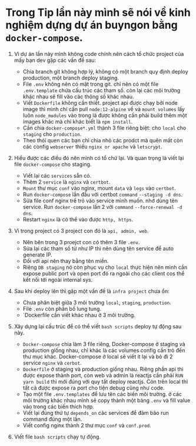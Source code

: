 # Trong Tip lần này mình sẽ nói về kinh nghiệm dựng dự án buyngon bằng `docker-compose`.

1. Vì dự án lần này mình không code chính nên cách tổ chức project của mấy bạn dev gặp các vấn đề sau:
    - Chia branch git không hợp lý, không có một branch quy định deploy production, một branch deploy staging.
    - File `.env` không nên có mặt trong git. chỉ nên có một file `.env.template` chứa cấu trúc các tham số. còn lại các môi trường khác nhau sẽ fill vào các thông số khác nhau.
    - Viết `Dockerfile` không cần thiết. project api được chạy bởi node image thì mình chỉ cần pull `node:12-alpine` về và `mount volumes` lấy luôn `node_modules` vào trong là được không cần phải build thêm một images khác mà chỉ khác biết là `npm install`.
    - Cần chia `docker-compose*.yml` thành 3 file riêng biệt: cho `local` cho `staging` cho `production`.
    - Theo thói quen các bạn chỉ chia nhỏ các prodct mà quên mất còn các config `webserver` thiếu `nginx or apache` và `letscrypt`.

2. Hiểu được các điều đó nên mình có tổ chứ lại. Và quan trọng là viết lại file `docker-compose` cho staging.
    - Viết lại các `services` sẵn có.
    - Thêm 2 `service` là `nginx` và `certbot`.
    - `Mount` thư mục `conf` vào nginx, mount `data` và `logs` vào `certbot`.
    - Run `docker-compose` lần đầu với certbot `command` `--staging -d dns`.
    - Sửa file conf nginx trể trỏ vào service mình muốn. nhớ dùng tên service. Run `docker-compose` lần 2 với `command` `--force-renewal -d dns`.
    - Restart `nginx` là có thể vào được `http, https`.

3. Vì trong project có 3 project con đó là `api, admin, web`.
    - Nên bên trong 3 proejct con có thêm 3 file `.env`.
    - Sửa lại các tham số từ như IP thì nên dùng tên service để auto generate IP.
    - Đối với api nên thay bằng tên miền.
    - Riêng `DB staging` nó còn phục vụ cho `local` thực hiện nên mình cần expose public port và open port đó ra ngoài cho các client cos thể kết nối tới ngoài internal sys.

4. Sau khi deploy lên thì gặp một vấn đề là `infra project` chưa ổn:
    - Chưa phân biệt giữa 3 môi trường `local`, `staging`, `production`.
    - File `.env` còn phân bố lung tung.
    - `Dockerfile cần viết khác nhau ở 3 môi trường.
5. Xây dựng lại cấu trúc để có thể viết `bash scripts` deploy tự động sau này.
    - `Docker-compose` chia làm 3 file riêng, Docker-compose ở staging và production giống nhau, chỉ khác là các volumes config cần trỏ đến thư mục khác. Docker-compose ở local sẽ viết ít lại và bỏ đi 2 service `nginx` và `cerbot`.
    - `Dockerfile` ở staging và production giống nhau. Riêng phần api thì được expose thành port, còn web và admin là reactjs cần phải `RUN yarn build` thì mới đúng với quy tắt deploy reactjs. Còn trên local thì tất cả được expose ra port cho tiện debug cũng như code.
    - Tạo một file `.env.templates` để lưu tên các biến môi trường. ở các môi trường khác nhau mình sẽ copy thành một bảng `.env` và fill value vào trong các biến thích hợp.
    - Viết lại đúng thứ tự `depends_on` các services để đảm bảo run command đúng một lần.
    - Viết config nginx thành 2 thư mục `conf` và `conf.prod`.

6. Viết file `bash scripts` chạy tự động.